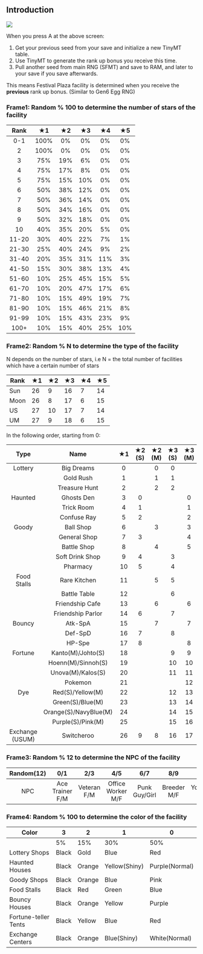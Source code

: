 ## Introduction

![](https://i.imgur.com/TIZOP9B.png)

When you press A at the above screen:  
1. Get your previous seed from your save and initialize a new TinyMT table.
2. Use TinyMT to generate the rank up bonus you receive this time.
3. Pull another seed from main RNG (SFMT) and save to RAM, and later to your save if you save afterwards.

This means Festival Plaza facility is determined when you receive the **previous** rank up bonus. (Similar to Gen6 Egg RNG)

### Frame1: Random % 100 to determine the number of stars of the facility

| Rank  |  ★1  |  ★2  |  ★3  |  ★4  |  ★5  |
| :---: | :--: | :--: | :--: | :--: | :--: |
|  0-1  | 100% |  0%  |  0%  |  0%  |  0%  |
|   2   | 100% |  0%  |  0%  |  0%  |  0%  |
|   3   | 75%  | 19%  |  6%  |  0%  |  0%  |
|   4   | 75%  | 17%  |  8%  |  0%  |  0%  |
|   5   | 75%  | 15%  | 10%  |  0%  |  0%  |
|   6   | 50%  | 38%  | 12%  |  0%  |  0%  |
|   7   | 50%  | 36%  | 14%  |  0%  |  0%  |
|   8   | 50%  | 34%  | 16%  |  0%  |  0%  |
|   9   | 50%  | 32%  | 18%  |  0%  |  0%  |
|  10   | 40%  | 35%  | 20%  |  5%  |  0%  |
| 11-20 | 30%  | 40%  | 22%  |  7%  |  1%  |
| 21-30 | 25%  | 40%  | 24%  |  9%  |  2%  |
| 31-40 | 20%  | 35%  | 31%  | 11%  |  3%  |
| 41-50 | 15%  | 30%  | 38%  | 13%  |  4%  |
| 51-60 | 10%  | 25%  | 45%  | 15%  |  5%  |
| 61-70 | 10%  | 20%  | 47%  | 17%  |  6%  |
| 71-80 | 10%  | 15%  | 49%  | 19%  |  7%  |
| 81-90 | 10%  | 15%  | 46%  | 21%  |  8%  |
| 91-99 | 10%  | 15%  | 43%  | 23%  |  9%  |
| 100+  | 10%  | 15%  | 40%  | 25%  | 10%  |

### Frame2: Random % N to determine the type of the facility

N depends on the number of stars, i.e N = the total number of facilities which have a certain number of stars

| Rank | ★1   | ★2   | ★3   | ★4   | ★5   |
| ---- | ---- | ---- | ---- | ---- | ---- |
| Sun  | 26   | 9    | 16   | 7    | 14   |
| Moon | 26   | 8    | 17   | 6    | 15   |
| US   | 27   | 10   | 17   | 7    | 14   |
| UM   | 27   | 9    | 18   | 6    | 15   |

In the following order, starting from 0:

|      Type       |         Name          |  ★1  | ★2 (S) | ★2 (M) | ★3 (S) | ★3 (M) | ★4 (S) | ★4 (M) | ★5 (S) | ★5 (M) |
| :-------------: | :-------------------: | :--: | :----: | :----: | :----: | :----: | :----: | :----: | :----: | :----: |
|     Lottery     |      Big Dreams       |  0   |        |   0    |   0    |        |        |   0    |   0    |        |
|                 |       Gold Rush       |  1   |        |   1    |   1    |        |        |   1    |   1    |        |
|                 |     Treasure Hunt     |  2   |        |   2    |   2    |        |        |   2    |   2    |        |
|     Haunted     |      Ghosts Den       |  3   |   0    |        |        |   0    |   0    |        |        |   0    |
|                 |      Trick Room       |  4   |   1    |        |        |   1    |   1    |        |        |   1    |
|                 |      Confuse Ray      |  5   |   2    |        |        |   2    |   2    |        |        |   2    |
|      Goody      |       Ball Shop       |  6   |        |   3    |        |   3    |        |        |        |        |
|                 |     General Shop      |  7   |   3    |        |        |   4    |   3    |        |        |   3    |
|                 |      Battle Shop      |  8   |        |   4    |        |   5    |        |        |        |        |
|                 |    Soft Drink Shop    |  9   |   4    |        |   3    |        |        |        |        |        |
|                 |       Pharmacy        |  10  |   5    |        |   4    |        |        |        |        |        |
|   Food Stalls   |     Rare Kitchen      |  11  |        |   5    |   5    |        |        |   3    |   3    |        |
|                 |     Battle Table      |  12  |        |        |   6    |        |        |        |        |        |
|                 |    Friendship Cafe    |  13  |        |   6    |        |   6    |        |   4    |        |   4    |
|                 |   Friendship Parlor   |  14  |   6    |        |   7    |        |   4    |        |   4    |        |
|     Bouncy      |        Atk-SpA        |  15  |        |   7    |        |   7    |        |   5    |        |   5    |
|                 |        Def-SpD        |  16  |   7    |        |   8    |        |   5    |        |   5    |        |
|                 |        HP-Spe         |  17  |   8    |        |        |   8    |   6    |        |        |   6    |
|     Fortune     |   Kanto(M)/Johto(S)   |  18  |        |        |   9    |   9    |        |        |   6    |   7    |
|                 |  Hoenn(M)/Sinnoh(S)   |  19  |        |        |   10   |   10   |        |        |   7    |   8    |
|                 |   Unova(M)/Kalos(S)   |  20  |        |        |   11   |   11   |        |        |   8    |   9    |
|                 |        Pokemon        |  21  |        |        |        |   12   |        |        |   9    |   10   |
|       Dye       |   Red(S)/Yellow(M)    |  22  |        |        |   12   |   13   |        |        |   10   |   11   |
|                 |   Green(S)/Blue(M)    |  23  |        |        |   13   |   14   |        |        |   11   |   12   |
|                 | Orange(S)/NavyBlue(M) |  24  |        |        |   14   |   15   |        |        |   12   |   13   |
|                 |   Purple(S)/Pink(M)   |  25  |        |        |   15   |   16   |        |        |   13   |   14   |
| Exchange (USUM) |      Switcheroo       |  26  |   9    |   8    |   16   |   17   |        |        |        |        |


### Frame3: Random % 12 to determine the NPC of the facility

| Random(12) |       0/1       |     2/3     |        4/5        |      6/7      |     8/9     |      10/11      |
| :--------: | :-------------: | :---------: | :---------------: | :-----------: | :---------: | :-------------: |
|    NPC     | Ace Trainer F/M | Veteran F/M | Office Worker M/F | Punk Guy/Girl | Breeder M/F | Youngster /Lass |

### Frame4: Random % 100 to determine the color of the facility

| Color                | 3     | 2      | 1             | 0              |
| -------------------- | ----- | ------ | ------------- | -------------- |
|                      | 5%    | 15%    | 30%           | 50%            |
| Lottery Shops        | Black | Gold   | Blue          | Red            |
| Haunted Houses       | Black | Orange | Yellow(Shiny) | Purple(Normal) |
| Goody Shops          | Black | Orange | Blue          | Pink           |
| Food Stalls          | Black | Red    | Green         | Blue           |
| Bouncy Houses        | Black | Orange | Yellow        | Purple         |
| Fortune-teller Tents | Black | Yellow | Blue          | Red            |
| Exchange Centers     | Black | Orange | Blue(Shiny)   | White(Normal)  |
